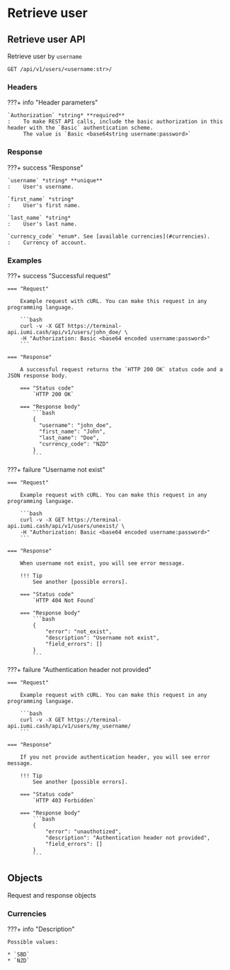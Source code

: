 # Retrieve user

## Retrieve user API

Retrieve user by `username`

`GET /api/v1/users/<username:str>/`


### Headers

???+ info "Header parameters"

    `Authorization` *string* **required**
    :    To make REST API calls, include the basic authorization in this header with the `Basic` authentication scheme. 
         The value is `Basic <base64string username:password>`


### Response

???+ success "Response"

    `username` *string* **unique**
    :    User's username.

    `first_name` *string*
    :    User's first name.

    `last_name` *string*
    :    User's last name.

    `currency_code` *enum*. See [available currencies](#currencies).
    :    Currency of account.

### Examples

???+ success "Successful request"

    === "Request"

        Example request with cURL. You can make this request in any programming language.

        ```bash
        curl -v -X GET https://terminal-api.iumi.cash/api/v1/users/john_doe/ \
        -H "Authorization: Basic <base64 encoded username:password>"
        ```

    === "Response"

        A successful request returns the `HTTP 200 OK` status code and a JSON response body.

        === "Status code"
            `HTTP 200 OK`

        === "Response body"
            ```bash
            {
              "username": "john_doe",
              "first_name": "John",
              "last_name": "Doe",
              "currency_code": "NZD"
            }
            ```

???+ failure "Username not exist"

    === "Request"

        Example request with cURL. You can make this request in any programming language.

        ```bash
        curl -v -X GET https://terminal-api.iumi.cash/api/v1/users/unexist/ \
        -H "Authorization: Basic <base64 encoded username:password>"
        ```

    === "Response"

        When username not exist, you will see error message. 

        !!! Tip
            See another [possible errors].

        === "Status code"
            `HTTP 404 Not Found`

        === "Response body"
            ```bash
            {
                "error": "not_exist",
                "description": "Username not exist",
                "field_errors": []
            }
            ```

???+ failure "Authentication header not provided"

    === "Request"

        Example request with cURL. You can make this request in any programming language.

        ```bash
        curl -v -X GET https://terminal-api.iumi.cash/api/v1/users/my_username/
        ```

    === "Response"

        If you not provide authentication header, you will see error message.

        !!! Tip
            See another [possible errors].

        === "Status code"
            `HTTP 403 Forbidden`

        === "Response body"
            ```bash
            {
                "error": "unauthotized",
                "description": "Authentication header not provided",
                "field_errors": []
            }
            ```


## Objects

Request and response objects

### Currencies

???+ info "Description"

    Possible values:

    * `SBD`
    * `NZD`


[possible errors]: ../responses.md#failed-requests
